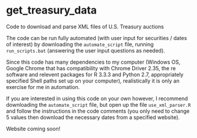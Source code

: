 # get_treasury_data
Code to download and parse XML files of U.S. Treasury auctions

The code can be run fully automated (with user input for securities / dates of interest) by downloading the `automate_script` file, running `run_scripts.bat` (answering the user input questions as needed).

Since this code has many dependencies to my computer (Windows OS, Google Chrome that has compatibility with Chrome Driver 2.35, the re software and relevent packages for R 3.3.3 and Python 2.7, appropriately specified Shell paths set up on your computer), realistically it is only an exercise for me in automation.

If you are interested in using this code on your own however, I recommend downloading the `automate_script` file, but open up the file `use_xml_parser.R` and follow the instructions in the code comments (you only need to change 5 values then download the necessary dates from a specified website).

Website coming soon!
